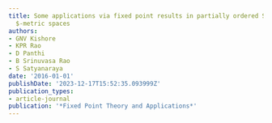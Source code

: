 ```yaml
---
title: Some applications via fixed point results in partially ordered S b $ S_ $$b$$
  $-metric spaces
authors:
- GNV Kishore
- KPR Rao
- D Panthi
- B Srinuvasa Rao
- S Satyanaraya
date: '2016-01-01'
publishDate: '2023-12-17T15:52:35.093999Z'
publication_types:
- article-journal
publication: '*Fixed Point Theory and Applications*'
---
```

